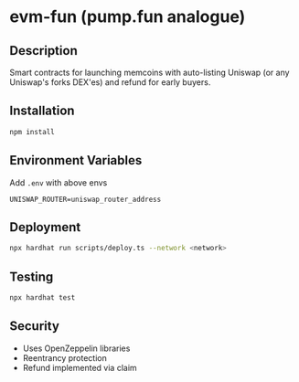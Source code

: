 # evm-fun (pump.fun analogue)

## Description

Smart contracts for launching memcoins with auto-listing Uniswap (or any Uniswap's forks DEX'es) and refund for early buyers.

## Installation

```bash
npm install
```

## Environment Variables

Add `.env` with above envs
```
UNISWAP_ROUTER=uniswap_router_address
```

## Deployment

```bash
npx hardhat run scripts/deploy.ts --network <network>
```

## Testing

```bash
npx hardhat test
```

## Security
- Uses OpenZeppelin libraries
- Reentrancy protection
- Refund implemented via claim
